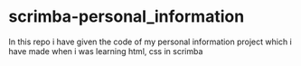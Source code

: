 # scrimba-personal_information
In this repo i have given the code of my personal information project which i have made when i was learning html, css in scrimba

